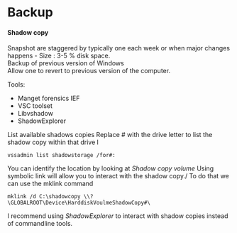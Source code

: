 # Backup

#### Shadow copy

Snapshot are staggered by typically one each week or when major changes happens - Size : 3-5 % disk space.\
Backup of previous version of Windows\
Allow one to revert to previous version of the computer.

Tools:

* Manget forensics IEF
* VSC toolset
* Libvshadow
* ShadowExplorer
  
List available shadows copies
Replace # with the drive letter to list the shadow copy within that drive l
```
vssadmin list shadowstorage /for#:
```
You can identify the location by looking at *Shadow copy volume*
Using symbolic link will allow you to interact with the shadow copy./
To do that we can use the mklink command

````
mklink /d C:\shadowcopy \\?\GLOBALROOT\Device\HarddiskVoulmeShadowCopy#\
````

I recommend using *ShadowExplorer* to interact with shadow copies instead of commandline tools.